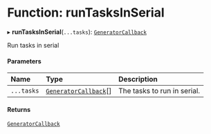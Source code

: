 # Function: runTasksInSerial

▸ **runTasksInSerial**(`...tasks`): [`GeneratorCallback`](../../devkit/documents/GeneratorCallback)

Run tasks in serial

#### Parameters

| Name       | Type                                                              | Description                 |
| :--------- | :---------------------------------------------------------------- | :-------------------------- |
| `...tasks` | [`GeneratorCallback`](../../devkit/documents/GeneratorCallback)[] | The tasks to run in serial. |

#### Returns

[`GeneratorCallback`](../../devkit/documents/GeneratorCallback)
